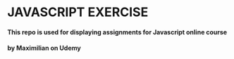 # JAVASCRIPT EXERCISE
#### This repo is used for displaying assignments for Javascript online course
#### by Maximilian on Udemy 
